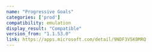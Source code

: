 ```yaml
---
name: "Progressive Goals"
categories: ['prod']
compatibility: emulation
display_result: "Compatible"
version_from: "1.1.53.0"
link: https://apps.microsoft.com/detail/9NDF3V5K0MRQ
---
```

